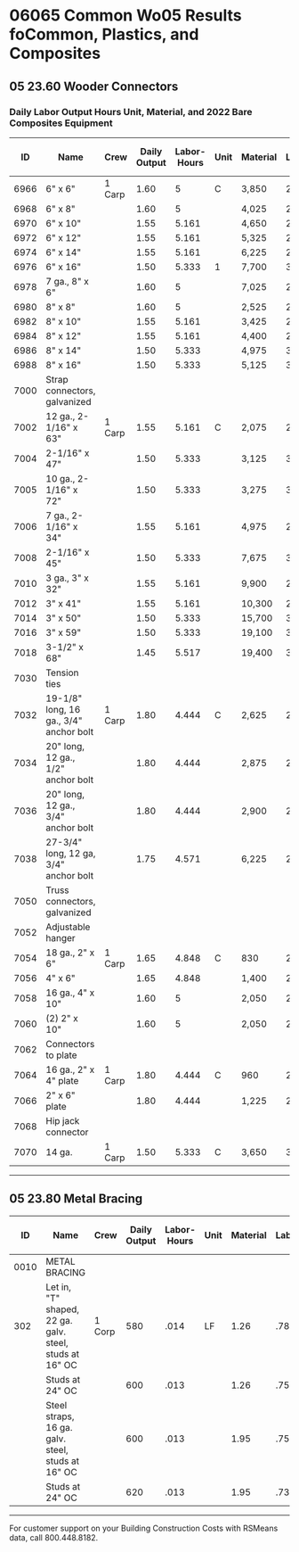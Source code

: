 # 06065 Common Wo05 Results foCommon, Plastics, and Composites

## 05 23.60 Wooder Connectors

### Daily Labor Output Hours Unit, Material, and 2022 Bare Composites Equipment

| ID    | Name                                                                 | Crew    | Daily Output | Labor-Hours | Unit | Material | Labor | Equipment | Total  | Total Incl O&P |
|-------|----------------------------------------------------------------------|---------|--------------|-------------|------|----------|-------|-----------|--------|----------------|
| 6966  | 6" x 6"                                                              | 1 Carp  | 1.60         | 5           | C    | 3,850    | 282   |           | 4,132  | 4,675          |
| 6968  | 6" x 8"                                                              |         | 1.60         | 5           |      | 4,025    | 282   |           | 4,307  | 4,875          |
| 6970  | 6" x 10"                                                             |         | 1.55         | 5.161       |      | 4,650    | 291   |           | 4,941  | 5,550          |
| 6972  | 6" x 12"                                                             |         | 1.55         | 5.161       |      | 5,325    | 291   |           | 5,616  | 6,275          |
| 6974  | 6" x 14"                                                             |         | 1.55         | 5.161       |      | 6,225    | 291   |           | 6,516  | 7,275          |
| 6976  | 6" x 16"                                                             |         | 1.50         | 5.333       | 1    | 7,700    | 300   |           | 8,000  | 8,925          |
| 6978  | 7 ga., 8" x 6"                                                       |         | 1.60         | 5           |      | 7,025    | 282   |           | 7,307  | 8,150          |
| 6980  | 8" x 8"                                                              |         | 1.60         | 5           |      | 2,525    | 282   |           | 2,807  | 3,200          |
| 6982  | 8" x 10"                                                             |         | 1.55         | 5.161       |      | 3,425    | 291   |           | 3,716  | 4,175          |
| 6984  | 8" x 12"                                                             |         | 1.55         | 5.161       |      | 4,400    | 291   |           | 4,691  | 5,275          |
| 6986  | 8" x 14"                                                             |         | 1.50         | 5.333       |      | 4,975    | 300   |           | 5,275  | 5,925          |
| 6988  | 8" x 16"                                                             |         | 1.50         | 5.333       |      | 5,125    | 300   |           | 5,425  | 6,100          |
| 7000  | Strap connectors, galvanized                                          |         |              |             |      |          |       |           |        |                |
| 7002  | 12 ga., 2-1/16" x 63"                                                | 1 Carp  | 1.55         | 5.161       | C    | 2,075    | 291   |           | 2,366  | 2,700          |
| 7004  | 2-1/16" x 47"                                                        |         | 1.50         | 5.333       |      | 3,125    | 300   |           | 3,425  | 3,875          |
| 7005  | 10 ga., 2-1/16" x 72"                                                |         | 1.50         | 5.333       |      | 3,275    | 300   |           | 3,575  | 4,050          |
| 7006  | 7 ga., 2-1/16" x 34"                                                 |         | 1.55         | 5.161       |      | 4,975    | 291   |           | 5,266  | 5,900          |
| 7008  | 2-1/16" x 45"                                                        |         | 1.50         | 5.333       |      | 7,675    | 300   |           | 7,975  | 8,875          |
| 7010  | 3 ga., 3" x 32"                                                      |         | 1.55         | 5.161       |      | 9,900    | 291   |           | 10,191 | 11,300         |
| 7012  | 3" x 41"                                                             |         | 1.55         | 5.161       |      | 10,300   | 291   |           | 10,591 | 11,700         |
| 7014  | 3" x 50"                                                             |         | 1.50         | 5.333       |      | 15,700   | 300   |           | 16,000 | 17,600         |
| 7016  | 3" x 59"                                                             |         | 1.50         | 5.333       |      | 19,100   | 300   |           | 19,400 | 21,400         |
| 7018  | 3-1/2" x 68"                                                         |         | 1.45         | 5.517       |      | 19,400   | 310   |           | 19,710 | 21,800         |
| 7030  | Tension ties                                                          |         |              |             |      |          |       |           |        |                |
| 7032  | 19-1/8" long, 16 ga., 3/4" anchor bolt                               | 1 Carp  | 1.80         | 4.444       | C    | 2,625    | 250   |           | 2,875  | 3,250          |
| 7034  | 20" long, 12 ga., 1/2" anchor bolt                                   |         | 1.80         | 4.444       |      | 2,875    | 250   |           | 3,125  | 3,525          |
| 7036  | 20" long, 12 ga., 3/4" anchor bolt                                   |         | 1.80         | 4.444       |      | 2,900    | 250   |           | 3,150  | 3,575          |
| 7038  | 27-3/4" long, 12 ga, 3/4" anchor bolt                                |         | 1.75         | 4.571       |      | 6,225    | 257   |           | 6,482  | 7,225          |
| 7050  | Truss connectors, galvanized                                          |         |              |             |      |          |       |           |        |                |
| 7052  | Adjustable hanger                                                     |         |              |             |      |          |       |           |        |                |
| 7054  | 18 ga., 2" x 6"                                                      | 1 Carp  | 1.65         | 4.848       | C    | 830      | 273   |           | 1,103  | 1,325          |
| 7056  | 4" x 6"                                                              |         | 1.65         | 4.848       |      | 1,400    | 273   |           | 1,673  | 1,950          |
| 7058  | 16 ga., 4" x 10"                                                     |         | 1.60         | 5           |      | 2,050    | 282   |           | 2,332  | 2,675          |
| 7060  | (2) 2" x 10"                                                         |         | 1.60         | 5           |      | 2,050    | 282   |           | 2,332  | 2,675          |
| 7062  | Connectors to plate                                                   |         |              |             |      |          |       |           |        |                |
| 7064  | 16 ga., 2" x 4" plate                                                | 1 Carp  | 1.80         | 4.444       | C    | 960      | 250   |           | 1,210  | 1,425          |
| 7066  | 2" x 6" plate                                                        |         | 1.80         | 4.444       |      | 1,225    | 250   |           | 1,475  | 1,725          |
| 7068  | Hip jack connector                                                    |         |              |             |      |          |       |           |        |                |
| 7070  | 14 ga.                                                               | 1 Carp  | 1.50         | 5.333       | C    | 3,650    | 300   |           | 3,950  | 4,450          |

---

## 05 23.80 Metal Bracing

| ID    | Name                                                                 | Crew    | Daily Output | Labor-Hours | Unit | Material | Labor | Equipment | Total  | Total Incl O&P |
|-------|----------------------------------------------------------------------|---------|--------------|-------------|------|----------|-------|-----------|--------|----------------|
| 0010  | METAL BRACING                                                        |         |              |             |      |          |       |           |        |                |
| 302   | Let in, "T" shaped, 22 ga. galv. steel, studs at 16" OC              | 1 Corp  | 580          | .014        | LF   | 1.26     | .78   |           | 2.04   | 2.5            |
|       | Studs at 24" OC                                                      |         | 600          | .013        |      | 1.26     | .75   |           | 2.01   | 2.5            |
|       | Steel straps, 16 ga. galv. steel, studs at 16" OC                    |         | 600          | .013        |      | 1.95     | .75   |           | 2.70   | 3.2            |
|       | Studs at 24" OC                                                      |         | 620          | .013        |      | 1.95     | .73   |           | 2.68   | 3.23           |

---

For customer support on your Building Construction Costs with RSMeans data, call 800.448.8182.